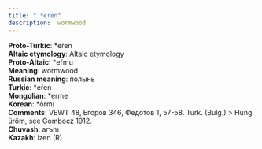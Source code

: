 ```yaml
---
title: " *eŕen"
description:  wormwood
---
```


<strong>Proto-Turkic</strong>:  *eŕen<br>
<strong>Altaic etymology</strong>:  Altaic etymology<br>
<strong> Proto-Altaic</strong>:  *eŕmu<br>
<strong>Meaning</strong>:  wormwood<br>
<strong>Russian meaning</strong>:  полынь<br>
<strong>Turkic</strong>:  *eŕen<br>
<strong>Mongolian</strong>:  *erme<br>
<strong>Korean</strong>:  *òrmí<br>
<strong>Comments</strong>:  VEWT 48, Егоров 346, Федотов 1, 57-58. Turk. (Bulg.) > Hung. üröm, see Gombocz 1912.<br>
<strong>Chuvash</strong>:  arъm<br>
<strong>Kazakh</strong>:  izen (R)<br>


